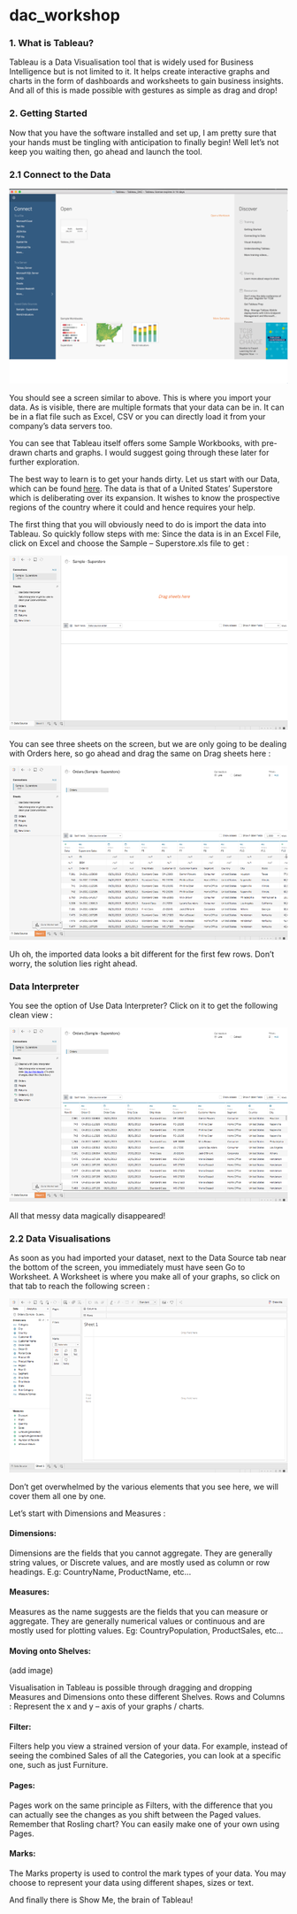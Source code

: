 # dac_workshop

### 1. What is Tableau?

Tableau is a Data Visualisation tool that is widely used for Business Intelligence but is not limited to it. It helps create interactive graphs and charts in the form of dashboards and worksheets to gain business insights. And all of this is made possible with gestures as simple as drag and drop!
### 2. Getting Started
Now that you have the software installed and set up, I am pretty sure that your hands must be tingling with anticipation to finally begin! Well let’s not keep you waiting then, go ahead and launch the tool.
### 2.1 Connect to the Data
![Screen 1](https://raw.githubusercontent.com/AppliedResearchAndInnovation/dac_workshop/master/images/screen_1.png)

You should see a screen similar to above. This is where you import your data. As is visible, there are multiple formats that your data can be in. It can be in a flat file such as Excel, CSV or you can directly load it from your company’s data servers too.

You can see that Tableau itself offers some Sample Workbooks, with pre-drawn charts and graphs. I would suggest going through these later for further exploration.

The best way to learn is to get your hands dirty. Let us start with our Data, which can be found [here](https://github.com/AppliedResearchAndInnovation/dac_workshop/blob/master/Sample-Superstore.xls). The data is that of a United States’ Superstore which is deliberating over its expansion. It wishes to know the prospective regions of the country where it could and hence requires your help.

The first thing that you will obviously need to do is import the data into Tableau. So quickly follow steps with me:
Since the data is in an Excel File, click on Excel and choose the Sample – Superstore.xls file to get :

![Screen 2](https://raw.githubusercontent.com/AppliedResearchAndInnovation/dac_workshop/master/images/Screen_2.png)

You can see three sheets on the screen, but we are only going to be dealing with Orders here, so go ahead and drag the same on Drag sheets here :

![Screen 3](https://raw.githubusercontent.com/AppliedResearchAndInnovation/dac_workshop/master/images/Screen_3.png)

Uh oh, the imported data looks a bit different for the first few rows. Don’t worry, the solution lies right ahead.
 
### Data Interpreter

You see the option of Use Data Interpreter?  Click on it to get the following clean view :

![Screen 4](https://raw.githubusercontent.com/AppliedResearchAndInnovation/dac_workshop/master/images/screen_4.png)

All that messy data magically disappeared!

### 2.2 Data Visualisations

As soon as you had imported your dataset, next to the Data Source tab near the bottom of the screen, you immediately must have seen Go to Worksheet. A Worksheet is where you make all of your graphs, so click on that tab to reach the following screen :

![Screen 5](https://raw.githubusercontent.com/AppliedResearchAndInnovation/dac_workshop/master/images/Screen_5.png)

Don’t get overwhelmed by the various elements that you see here, we will cover them all one by one.

Let’s start with Dimensions and Measures :

#### Dimensions: 
Dimensions are the fields that you cannot aggregate. They are generally string values, or Discrete values, and are mostly used as column or row headings. E.g: CountryName, ProductName, etc...

#### Measures: 
Measures as the name suggests are the fields that you can measure or aggregate. They are generally numerical values or continuous and are mostly used for plotting values. Eg: CountryPopulation, ProductSales, etc…

#### Moving onto Shelves:

(add image)

Visualisation in Tableau is possible through dragging and dropping Measures and Dimensions onto these different Shelves.
Rows and Columns : Represent the x and y – axis of your graphs / charts.

#### Filter: 
Filters help you view a strained version of your data. For example, instead of seeing the combined Sales of all the Categories, you can look at a specific one, such as just Furniture.

#### Pages: 
Pages work on the same principle as Filters, with the difference that you can actually see the changes as you shift between the Paged values. Remember that Rosling chart? You can easily make one of your own using Pages.

#### Marks: 
The Marks property is used to control the mark types of your data. You may choose to represent your data using different shapes, sizes or text.

And finally there is Show Me, the brain of Tableau!





                                                                                                                                                                        
